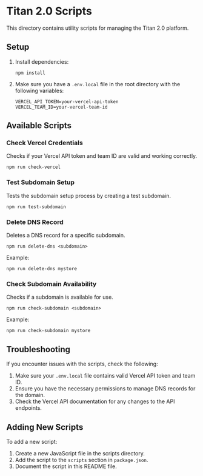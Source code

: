 # Titan 2.0 Scripts

This directory contains utility scripts for managing the Titan 2.0 platform.

## Setup

1. Install dependencies:
   ```
   npm install
   ```

2. Make sure you have a `.env.local` file in the root directory with the following variables:
   ```
   VERCEL_API_TOKEN=your-vercel-api-token
   VERCEL_TEAM_ID=your-vercel-team-id
   ```

## Available Scripts

### Check Vercel Credentials

Checks if your Vercel API token and team ID are valid and working correctly.

```
npm run check-vercel
```

### Test Subdomain Setup

Tests the subdomain setup process by creating a test subdomain.

```
npm run test-subdomain
```

### Delete DNS Record

Deletes a DNS record for a specific subdomain.

```
npm run delete-dns <subdomain>
```

Example:
```
npm run delete-dns mystore
```

### Check Subdomain Availability

Checks if a subdomain is available for use.

```
npm run check-subdomain <subdomain>
```

Example:
```
npm run check-subdomain mystore
```

## Troubleshooting

If you encounter issues with the scripts, check the following:

1. Make sure your `.env.local` file contains valid Vercel API token and team ID.
2. Ensure you have the necessary permissions to manage DNS records for the domain.
3. Check the Vercel API documentation for any changes to the API endpoints.

## Adding New Scripts

To add a new script:

1. Create a new JavaScript file in the scripts directory.
2. Add the script to the `scripts` section in `package.json`.
3. Document the script in this README file. 